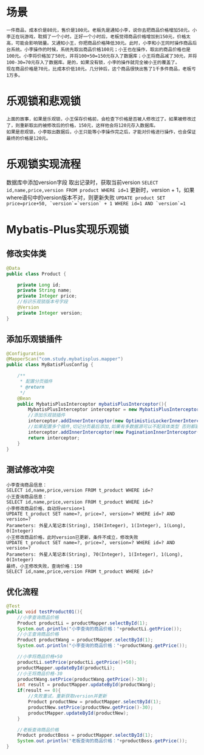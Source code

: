 # 场景
	一件商品，成本价是80元，售价是100元。老板先是通知小李，说你去把商品价格增加50元。小李正在玩游戏，耽搁了一个小时。正好一个小时后，老板觉得商品价格增加到150元，价格太高，可能会影响销量。又通知小王，你把商品价格降低30元。此时，小李和小王同时操作商品后台系统。小李操作的时候，系统先取出商品价格100元；小王也在操作，取出的商品价格也是100元。小李将价格加了50元，并将100+50=150元存入了数据库；小王将商品减了30元，并将100-30=70元存入了数据库。是的，如果没有锁，小李的操作就完全被小王的覆盖了。
	现在商品价格是70元，比成本价低10元。几分钟后，这个商品很快出售了1千多件商品，老板亏1万多。
# 乐观锁和悲观锁
	上面的故事，如果是乐观锁，小王保存价格前，会检查下价格是否被人修改过了。如果被修改过了，则重新取出的被修改后的价格，150元，这样他会将120元存入数据库。
	如果是悲观锁，小李取出数据后，小王只能等小李操作完之后，才能对价格进行操作，也会保证最终的价格是120元。
# 乐观锁实现流程
数据库中添加version字段
取出记录时，获取当前version
`SELECT id,name,price,version FROM product WHERE id=1`
更新时，version + 1，如果where语句中的version版本不对，则更新失败
``UPDATE product SET price=price+50, `version`=`version` + 1 WHERE id=1 AND `version`=1``

# Mybatis-Plus实现乐观锁
## 修改实体类
```java
@Data
public class Product {

    private Long id;
    private String name;
    private Integer price;
    //标识乐观锁版本号字段
    @Version
    private Integer version;
}
```
## 添加乐观锁插件
```java
@Configuration
@MapperScan("com.study.mybatisplus.mapper")
public class MyBatisPlusConfig {

    /**
     * 配置分页插件
     * @return
     */
    @Bean
    public MybatisPlusInterceptor mybatisPlusInterceptor(){
        MybatisPlusInterceptor interceptor = new MybatisPlusInterceptor();
        //添加乐观锁插件
        interceptor.addInnerInterceptor(new OptimisticLockerInnerInterceptor());
        //如果配置多个插件,切记分页最后添加,如果有多数据源可以不配具体类型 否则都建议配上具体的DbType
        interceptor.addInnerInterceptor(new PaginationInnerInterceptor(DbType.MYSQL));
        return interceptor;
    }
}
```

## 测试修改冲突
	小李查询商品信息：
	SELECT id,name,price,version FROM t_product WHERE id=?
	小王查询商品信息：
	SELECT id,name,price,version FROM t_product WHERE id=?
	小李修改商品价格，自动将version+1
	UPDATE t_product SET name=?, price=?, version=? WHERE id=? AND version=?
	Parameters: 外星人笔记本(String), 150(Integer), 1(Integer), 1(Long), 0(Integer)
	小王修改商品价格，此时version已更新，条件不成立，修改失败
	UPDATE t_product SET name=?, price=?, version=? WHERE id=? AND version=?
	Parameters: 外星人笔记本(String), 70(Integer), 1(Integer), 1(Long), 0(Integer)
	最终，小王修改失败，查询价格：150
	SELECT id,name,price,version FROM t_product WHERE id=?
## 优化流程
```java
@Test
public void testProduct01(){
    //小李查询商品价格
    Product productLi = productMapper.selectById(1);
    System.out.println("小李查询的商品价格："+productLi.getPrice());
    //小王查询商品价格
    Product productWang = productMapper.selectById(1);
    System.out.println("小李查询的商品价格："+productWang.getPrice());

    //小李将商品价格+50
    productLi.setPrice(productLi.getPrice()+50);
    productMapper.updateById(productLi);
    //小王将商品价格-30
    productWang.setPrice(productWang.getPrice()-30);
    int result = productMapper.updateById(productWang);
    if(result == 0){
        //失败重试，重新获取version并更新
        Product productNew = productMapper.selectById(1);
        productNew.setPrice(productNew.getPrice()-30);
        productMapper.updateById(productNew);
    }

    //老板查询商品价格
    Product productBoss = productMapper.selectById(1);
    System.out.println("老板查询的商品价格："+productBoss.getPrice());
}
```